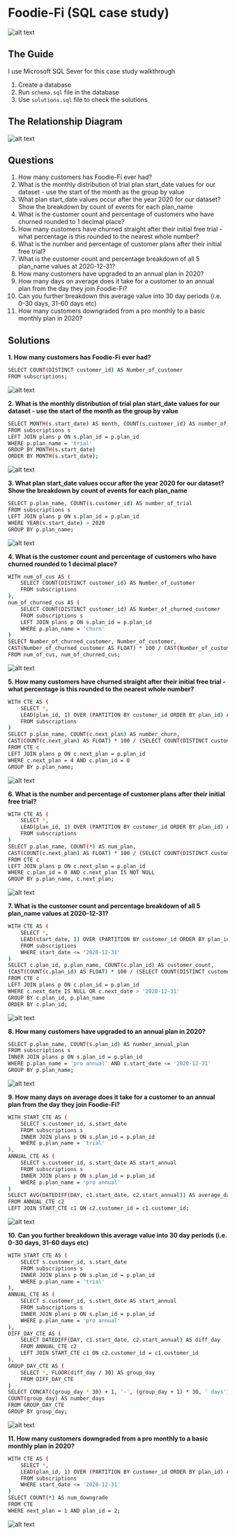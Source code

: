 # Foodie-Fi (SQL case study)
![alt text](images/cover.png)

## The Guide

I use Microsoft SQL Sever for this case study walkthrough

1. Create a database
2. Run ```schema.sql``` file in the database
3. Use ```solutions.sql``` file to check the solutions

## The Relationship Diagram
![alt text](images/diagram.png)

## Questions
1. How many customers has Foodie-Fi ever had?
2. What is the monthly distribution of trial plan start_date values for our dataset - use the start of the month as the group by value
3. What plan start_date values occur after the year 2020 for our dataset? Show the breakdown by count of events for each plan_name
4. What is the customer count and percentage of customers who have churned rounded to 1 decimal place?
5. How many customers have churned straight after their initial free trial - what percentage is this rounded to the nearest whole number?
6. What is the number and percentage of customer plans after their initial free trial?
7. What is the customer count and percentage breakdown of all 5 plan_name values at 2020-12-31?
8. How many customers have upgraded to an annual plan in 2020?
9. How many days on average does it take for a customer to an annual plan from the day they join Foodie-Fi?
10. Can you further breakdown this average value into 30 day periods (i.e. 0-30 days, 31-60 days etc)
11. How many customers downgraded from a pro monthly to a basic monthly plan in 2020?

## Solutions

**1. How many customers has Foodie-Fi ever had?**

``` bash
SELECT COUNT(DISTINCT customer_id) AS Number_of_customer
FROM subscriptions;
```

![alt text](images/solution1.png)

**2. What is the monthly distribution of trial plan start_date values for our dataset - use the start of the month as the group by value**

``` bash
SELECT MONTH(s.start_date) AS month, COUNT(s.customer_id) AS number_of_trial
FROM subscriptions s
LEFT JOIN plans p ON s.plan_id = p.plan_id
WHERE p.plan_name = 'trial'
GROUP BY MONTH(s.start_date)
ORDER BY MONTH(s.start_date);
```

![alt text](images/solution2.png)

**3. What plan start_date values occur after the year 2020 for our dataset? Show the breakdown by count of events for each plan_name**

``` bash
SELECT p.plan_name, COUNT(s.customer_id) AS number_of_trial
FROM subscriptions s
LEFT JOIN plans p ON s.plan_id = p.plan_id
WHERE YEAR(s.start_date) > 2020
GROUP BY p.plan_name;
```

![alt text](images/solution3.png)

**4. What is the customer count and percentage of customers who have churned rounded to 1 decimal place?**

``` bash
WITH num_of_cus AS (
    SELECT COUNT(DISTINCT customer_id) AS Number_of_customer
    FROM subscriptions
),
num_of_churned_cus AS (
    SELECT COUNT(DISTINCT customer_id) AS Number_of_churned_customer
    FROM subscriptions s
    LEFT JOIN plans p ON s.plan_id = p.plan_id
    WHERE p.plan_name = 'churn'
)
SELECT Number_of_churned_customer, Number_of_customer,
CAST(Number_of_churned_customer AS FLOAT) * 100 / CAST(Number_of_customer AS FLOAT) AS churn_percentage
FROM num_of_cus, num_of_churned_cus;
```
![alt text](images/solution4.png)

**5. How many customers have churned straight after their initial free trial - what percentage is this rounded to the nearest whole number?**

``` bash
WITH CTE AS (
    SELECT *, 
    LEAD(plan_id, 1) OVER (PARTITION BY customer_id ORDER BY plan_id) AS next_plan
    FROM subscriptions
)
SELECT p.plan_name, COUNT(c.next_plan) AS number_churn, 
CAST(COUNT(c.next_plan) AS FLOAT) * 100 / (SELECT COUNT(DISTINCT customer_id) FROM subscriptions) AS perc_straight_churn
FROM CTE c
LEFT JOIN plans p ON c.next_plan = p.plan_id
WHERE c.next_plan = 4 AND c.plan_id = 0
GROUP BY p.plan_name;
```

![alt text](images/solution5.png)

**6. What is the number and percentage of customer plans after their initial free trial?**

``` bash
WITH CTE AS (
    SELECT *, 
    LEAD(plan_id, 1) OVER (PARTITION BY customer_id ORDER BY plan_id) AS next_plan
    FROM subscriptions
)
SELECT p.plan_name, COUNT(*) AS num_plan,
CAST(COUNT(c.next_plan) AS FLOAT) * 100 / (SELECT COUNT(DISTINCT customer_id) FROM subscriptions) AS perc_next_plan
FROM CTE c
LEFT JOIN plans p ON c.next_plan = p.plan_id
WHERE c.plan_id = 0 AND c.next_plan IS NOT NULL
GROUP BY p.plan_name, c.next_plan;
```

![alt text](images/solution6.png)

**7. What is the customer count and percentage breakdown of all 5 plan_name values at 2020-12-31?**

``` bash
WITH CTE AS (
    SELECT *, 
    LEAD(start_date, 1) OVER (PARTITION BY customer_id ORDER BY plan_id) AS next_date
    FROM subscriptions
    WHERE start_date <= '2020-12-31'
)
SELECT c.plan_id, p.plan_name, COUNT(c.plan_id) AS customer_count,
(CAST(COUNT(c.plan_id) AS FLOAT) * 100 / (SELECT COUNT(DISTINCT customer_id) FROM subscriptions)) AS Percentage_customer
FROM CTE c
LEFT JOIN plans p ON c.plan_id = p.plan_id
WHERE c.next_date IS NULL OR c.next_date > '2020-12-31'
GROUP BY c.plan_id, p.plan_name
ORDER BY c.plan_id;
```

![alt text](images/solution7.png)

**8. How many customers have upgraded to an annual plan in 2020?**

``` bash
SELECT p.plan_name, COUNT(s.plan_id) AS number_annual_plan
FROM subscriptions s
INNER JOIN plans p ON s.plan_id = p.plan_id
WHERE p.plan_name = 'pro annual' AND s.start_date <= '2020-12-31'
GROUP BY p.plan_name;
```

![alt text](images/solution8.png)

**9. How many days on average does it take for a customer to an annual plan from the day they join Foodie-Fi?**

``` bash
WITH START_CTE AS (
    SELECT s.customer_id, s.start_date
    FROM subscriptions s
    INNER JOIN plans p ON s.plan_id = p.plan_id
    WHERE p.plan_name = 'trial'
),
ANNUAL_CTE AS (
    SELECT s.customer_id, s.start_date AS start_annual
    FROM subscriptions s
    INNER JOIN plans p ON s.plan_id = p.plan_id
    WHERE p.plan_name = 'pro annual'
)
SELECT AVG(DATEDIFF(DAY, c1.start_date, c2.start_annual)) AS average_day
FROM ANNUAL_CTE c2
LEFT JOIN START_CTE c1 ON c2.customer_id = c1.customer_id;
```

![alt text](images/solution9.png)

**10. Can you further breakdown this average value into 30 day periods (i.e. 0-30 days, 31-60 days etc)**

``` bash
WITH START_CTE AS (
    SELECT s.customer_id, s.start_date
    FROM subscriptions s
    INNER JOIN plans p ON s.plan_id = p.plan_id
    WHERE p.plan_name = 'trial'
),
ANNUAL_CTE AS (
    SELECT s.customer_id, s.start_date AS start_annual
    FROM subscriptions s
    INNER JOIN plans p ON s.plan_id = p.plan_id
    WHERE p.plan_name = 'pro annual'
),
DIFF_DAY_CTE AS (
    SELECT DATEDIFF(DAY, c1.start_date, c2.start_annual) AS diff_day
    FROM ANNUAL_CTE c2
    LEFT JOIN START_CTE c1 ON c2.customer_id = c1.customer_id
),
GROUP_DAY_CTE AS (
    SELECT *, FLOOR(diff_day / 30) AS group_day
    FROM DIFF_DAY_CTE
)
SELECT CONCAT((group_day * 30) + 1, '-', (group_day + 1) * 30, ' days') AS days,
COUNT(group_day) AS number_days
FROM GROUP_DAY_CTE
GROUP BY group_day;
```

![alt text](images/solution10.png)

**11. How many customers downgraded from a pro monthly to a basic monthly plan in 2020?**

``` bash
WITH CTE AS (
    SELECT *, 
    LEAD(plan_id, 1) OVER (PARTITION BY customer_id ORDER BY plan_id) AS next_plan
    FROM subscriptions
    WHERE start_date <= '2020-12-31'
)
SELECT COUNT(*) AS num_downgrade
FROM CTE
WHERE next_plan = 1 AND plan_id = 2;
```

![alt text](images/solution11.png)